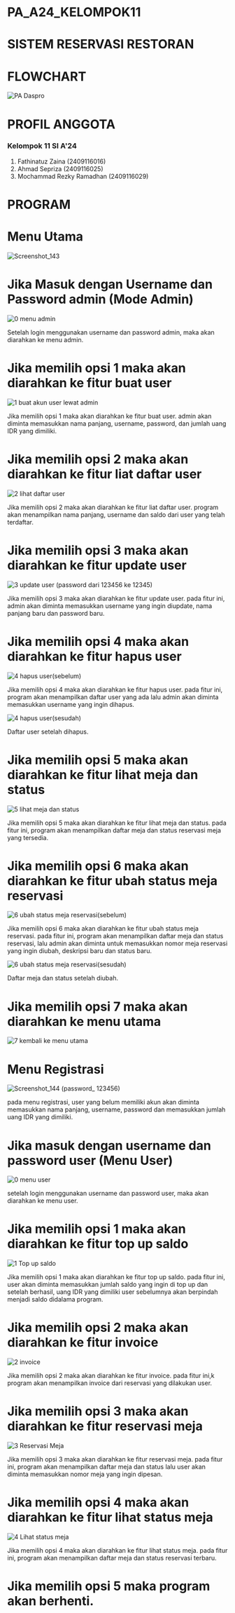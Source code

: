 # PA_A24_KELOMPOK11
# SISTEM RESERVASI RESTORAN
# FLOWCHART
![PA Daspro](https://github.com/user-attachments/assets/79963fe4-87c7-4564-bd9f-e9324ce2467d)
# PROFIL ANGGOTA
### Kelompok 11 SI A'24
1. Fathinatuz Zaina (2409116016)
2. Ahmad Sepriza (2409116025)
3. Mochammad Rezky Ramadhan (2409116029)

# PROGRAM
# Menu Utama
![Screenshot_143](https://github.com/user-attachments/assets/fdedd838-a152-45ba-8544-8b8249d17180)
# Jika Masuk dengan Username dan Password admin (Mode Admin)
![0  menu admin](https://github.com/user-attachments/assets/28ddb7da-5bb2-4dba-936e-8c6d84d18e14)


Setelah login menggunakan username dan password admin, maka akan diarahkan ke menu admin.

# Jika memilih opsi 1 maka akan diarahkan ke fitur buat user
![1  buat akun user lewat admin](https://github.com/user-attachments/assets/cd7700e9-a8a6-495b-b65d-1b8f9611da0c)


Jika memilih opsi 1 maka akan diarahkan ke fitur buat user. admin akan diminta memasukkan nama panjang, username, password, dan jumlah uang IDR yang dimiliki.

# Jika memilih opsi 2 maka akan diarahkan ke fitur liat daftar user
![2  lihat daftar user](https://github.com/user-attachments/assets/2ed308e2-a51a-4c85-8308-80f8c233dbc2)


Jika memilih opsi 2 maka akan diarahkan ke fitur liat daftar user. program akan menampilkan nama panjang, username dan saldo dari user yang telah terdaftar.

# Jika memilih opsi 3 maka akan diarahkan ke fitur update user
![3  update user (password dari 123456 ke 12345)](https://github.com/user-attachments/assets/a783fb7c-99a6-4b8f-9e27-891a0ac31a4a)


Jika memilih opsi 3 maka akan diarahkan ke fitur update user. pada fitur ini, admin akan diminta memasukkan username yang ingin diupdate, nama panjang  baru dan password baru.

# Jika memilih opsi 4 maka akan diarahkan ke fitur hapus user
![4  hapus user(sebelum)](https://github.com/user-attachments/assets/8097a189-edee-42f3-9791-d639e7e137a3)


Jika memilih opsi 4 maka akan diarahkan ke fitur hapus user. pada fitur ini, program akan menampilkan daftar user yang ada lalu admin akan diminta memasukkan username yang ingin dihapus.

![4  hapus user(sesudah)](https://github.com/user-attachments/assets/ff1a801a-aca2-4801-a7a7-64929a7441e1)


Daftar user setelah dihapus.

# Jika memilih opsi 5 maka akan diarahkan ke fitur lihat meja dan status
![5  lihat meja dan status](https://github.com/user-attachments/assets/db1cbca5-ea27-4e5b-8147-759a37497340)


Jika memilih opsi 5 maka akan diarahkan ke fitur lihat meja dan status. pada fitur ini, program akan menampilkan daftar meja dan status reservasi meja yang tersedia.

# Jika memilih opsi 6 maka akan diarahkan ke fitur ubah status meja reservasi
![6  ubah status meja reservasi(sebelum)](https://github.com/user-attachments/assets/324ffe79-ac04-446d-b7c5-49ea27c3ef48)


Jika memilih opsi 6 maka akan diarahkan ke fitur ubah status meja reservasi. pada fitur ini, program akan menampilkan daftar meja dan status reservasi, lalu admin akan diminta untuk memasukkan nomor meja reservasi yang ingin diubah, deskripsi baru dan status baru.

![6  ubah status meja reservasi(sesudah)](https://github.com/user-attachments/assets/430fd525-c756-4ce8-b842-9916944709c3)


Daftar meja dan status setelah diubah.

# Jika memilih opsi 7 maka akan diarahkan ke menu utama
![7  kembali ke menu utama](https://github.com/user-attachments/assets/6af324a3-3b43-45bc-a36f-503c586d4453)
# Menu Registrasi
![Screenshot_144 (password_ 123456)](https://github.com/user-attachments/assets/348f3c62-75fc-4476-984c-2e7256eedae5)


pada menu registrasi, user yang belum memiliki akun akan diminta memasukkan nama panjang, username, password dan memasukkan jumlah uang IDR yang dimiliki.

# Jika masuk dengan username dan password user (Menu User)
![0  menu user](https://github.com/user-attachments/assets/38384f19-16d1-4976-9af3-3aa06911964d)


setelah login menggunakan username dan password user, maka akan diarahkan ke menu user.

# Jika memilih opsi 1 maka akan diarahkan ke fitur top up saldo
![1  Top up saldo](https://github.com/user-attachments/assets/2f7b874d-4382-455c-93cd-a96875a85680)


Jika memilih opsi 1 maka akan diarahkan ke fitur top up saldo. pada fitur ini, user akan diminta memasukkan jumlah saldo yang ingin di top up dan setelah berhasil, uang IDR yang dimiliki user sebelumnya akan berpindah menjadi saldo didalama program.

# Jika memilih opsi 2 maka akan diarahkan ke fitur invoice
![2  invoice](https://github.com/user-attachments/assets/cde2e687-1e24-4130-a045-7d7dd1cbecaa)


Jika memilih opsi 2 maka akan diarahkan ke fitur invoice. pada fitur ini,k program akan menampilkan invoice dari reservasi yang dilakukan user.

# Jika memilih opsi 3 maka akan diarahkan ke fitur reservasi meja
![3  Reservasi Meja](https://github.com/user-attachments/assets/1b565396-a36c-4dd5-8ade-894ad9e13882)


Jika memilih opsi 3 maka akan diarahkan ke fitur reservasi meja. pada fitur ini, program akan menampilkan daftar meja dan status lalu user akan diminta memasukkan nomor meja yang ingin dipesan.

# Jika memilih opsi 4 maka akan diarahkan ke fitur lihat status meja
![4  Lihat status meja](https://github.com/user-attachments/assets/495fa449-6382-4b8d-8b2e-b4e5cfb1a3d3)


Jika memilih opsi 4 maka akan diarahkan ke fitur lihat status meja. pada fitur ini, program akan menampilkan daftar meja dan status reservasi terbaru.

# Jika memilih opsi 5 maka program akan berhenti.
